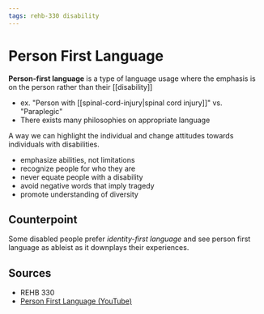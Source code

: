 ```yaml
---
tags: rehb-330 disability
---
```


# Person First Language

**Person-first language** is a type of language usage where the emphasis is on the person rather than their [[disability]]

- ex. "Person with [[spinal-cord-injury|spinal cord injury]]" vs. "Paraplegic"
- There exists many philosophies on appropriate language

A way we can highlight the individual and change attitudes towards individuals with disabilities.

- emphasize abilities, not limitations
- recognize people for who they are
- never equate people with a disability
- avoid negative words that imply tragedy
- promote understanding of diversity

## Counterpoint

Some disabled people prefer _identity-first language_ and see person first language as ableist as it downplays their experiences.

## Sources

- REHB 330
- [Person First Language (YouTube)](https://youtu.be/U-q8ScJ51G0)
